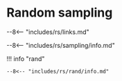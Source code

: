 # Random sampling

--8<-- "includes/rs/links.md"

--8<-- "includes/rs/sampling/info.md"

!!! info "rand"

    --8<-- "includes/rs/rand/info.md"
